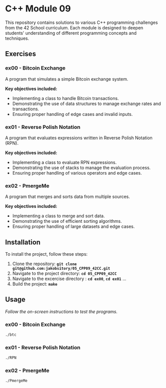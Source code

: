 # **C++ Module 09**

This repository contains solutions to various C++ programming challenges from the 42 School curriculum. Each module is designed to deepen students' understanding of different programming concepts and techniques.

## **Exercises**

### **ex00 - Bitcoin Exchange**
A program that simulates a simple Bitcoin exchange system.

**Key objectives included:**

- Implementing a class to handle Bitcoin transactions.
- Demonstrating the use of data structures to manage exchange rates and transactions.
- Ensuring proper handling of edge cases and invalid inputs.

### **ex01 - Reverse Polish Notation**
A program that evaluates expressions written in Reverse Polish Notation (RPN).

**Key objectives included:**

- Implementing a class to evaluate RPN expressions.
- Demonstrating the use of stacks to manage the evaluation process.
- Ensuring proper handling of various operators and edge cases.

### **ex02 - PmergeMe**
A program that merges and sorts data from multiple sources.

**Key objectives included:**

- Implementing a class to merge and sort data.
- Demonstrating the use of efficient sorting algorithms.
- Ensuring proper handling of large datasets and edge cases.

## **Installation**

To install the project, follow these steps:

1. Clone the repository: **`git clone git@github.com:jakobsitory/05_CPP09_42CC.git`**
2. Navigate to the project directory: **`cd 05_CPP09_42CC`**
3. Navigate to the excercise directory : **`cd ex00`**,  **`cd ex01`** ...
4. Build the project: **`make`**

## **Usage**
_Follow the on-screen instructions to test the programs._

### **ex00 - Bitcoin Exchange**
```bash
./btc
```

### **ex01 - Reverse Polish Notation**
```bash
./RPN
```

### **ex02 - PmergeMe**
```bash
./PmergeMe
```
